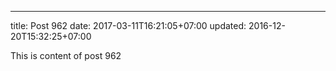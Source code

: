 ---
title: Post 962
date: 2017-03-11T16:21:05+07:00
updated: 2016-12-20T15:32:25+07:00

This is content of post 962